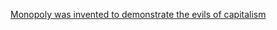 [Monopoly was invented to demonstrate the evils of capitalism](https://www.bbc.com/worklife/article/20170728-monopoly-was-invented-to-demonstrate-the-evils-of-capitalism)